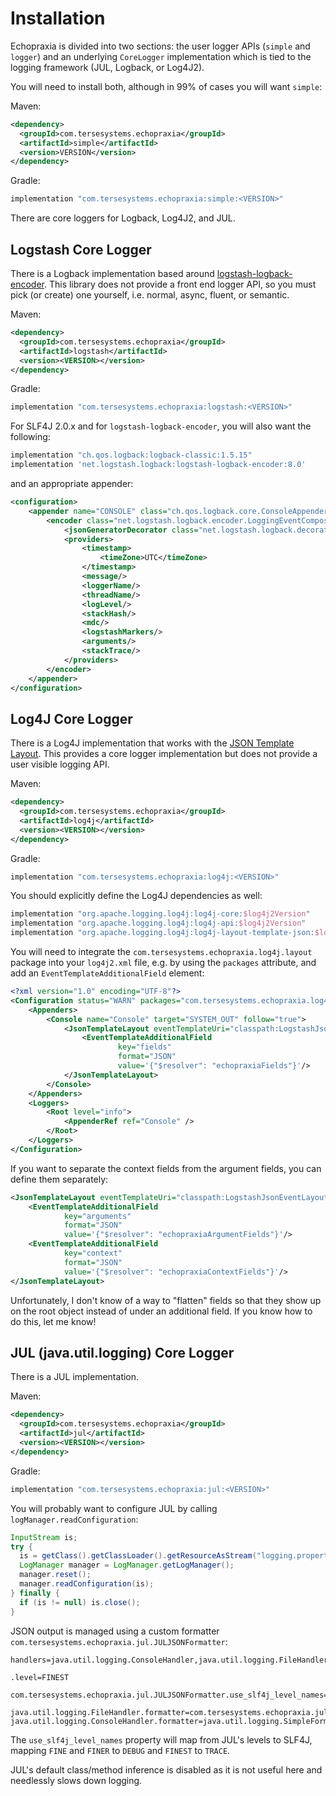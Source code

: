 # Installation

Echopraxia is divided into two sections: the user logger APIs (`simple` and `logger`) and an 
underlying `CoreLogger` implementation which is tied to the logging framework (JUL, Logback, or Log4J2).

You will need to install both, although in 99% of cases you will want `simple`:

Maven:

```xml
<dependency>
  <groupId>com.tersesystems.echopraxia</groupId>
  <artifactId>simple</artifactId>
  <version>VERSION</version>
</dependency>
```

Gradle:

```gradle
implementation "com.tersesystems.echopraxia:simple:<VERSION>" 
```

There are core loggers for Logback, Log4J2, and JUL.

## Logstash Core Logger

There is a Logback implementation based around [logstash-logback-encoder](https://github.com/logfellow/logstash-logback-encoder).  This library does not provide a front end logger API, so you must pick (or create) one yourself, i.e. normal, async, fluent, or semantic.  

Maven:

```xml
<dependency>
  <groupId>com.tersesystems.echopraxia</groupId>
  <artifactId>logstash</artifactId>
  <version><VERSION></version>
</dependency>
```

Gradle:

```gradle
implementation "com.tersesystems.echopraxia:logstash:<VERSION>"
```

For SLF4J 2.0.x and for `logstash-logback-encoder`, you will also want the following:

```gradle
implementation "ch.qos.logback:logback-classic:1.5.15"
implementation 'net.logstash.logback:logstash-logback-encoder:8.0'
```

and an appropriate appender:

```xml
<configuration>
    <appender name="CONSOLE" class="ch.qos.logback.core.ConsoleAppender">
        <encoder class="net.logstash.logback.encoder.LoggingEventCompositeJsonEncoder">
            <jsonGeneratorDecorator class="net.logstash.logback.decorate.PrettyPrintingJsonGeneratorDecorator"/>
            <providers>
                <timestamp>
                    <timeZone>UTC</timeZone>
                </timestamp>
                <message/>
                <loggerName/>
                <threadName/>
                <logLevel/>
                <stackHash/>
                <mdc/>
                <logstashMarkers/>
                <arguments/>
                <stackTrace/>
            </providers>
        </encoder>
    </appender>
</configuration>
```

## Log4J Core Logger

There is a Log4J implementation that works with the [JSON Template Layout](https://logging.apache.org/log4j/2.x/manual/json-template-layout.html).  This provides a core logger implementation but does not provide a user visible logging API.

Maven:

```xml
<dependency>
  <groupId>com.tersesystems.echopraxia</groupId>
  <artifactId>log4j</artifactId>
  <version><VERSION></version>
</dependency>
```

Gradle:

```gradle
implementation "com.tersesystems.echopraxia:log4j:<VERSION>" 
```

You should explicitly define the Log4J dependencies as well:

```gradle
implementation "org.apache.logging.log4j:log4j-core:$log4j2Version"
implementation "org.apache.logging.log4j:log4j-api:$log4j2Version"
implementation "org.apache.logging.log4j:log4j-layout-template-json:$log4j2Version"
```

You will need to integrate the `com.tersesystems.echopraxia.log4j.layout` package into your `log4j2.xml` file, e.g. by using the `packages` attribute, and add an `EventTemplateAdditionalField` element:

```xml
<?xml version="1.0" encoding="UTF-8"?>
<Configuration status="WARN" packages="com.tersesystems.echopraxia.log4j.layout">
    <Appenders>
        <Console name="Console" target="SYSTEM_OUT" follow="true">
            <JsonTemplateLayout eventTemplateUri="classpath:LogstashJsonEventLayoutV1.json">
                <EventTemplateAdditionalField
                        key="fields"
                        format="JSON"
                        value='{"$resolver": "echopraxiaFields"}'/>
            </JsonTemplateLayout>
        </Console>
    </Appenders>
    <Loggers>
        <Root level="info">
            <AppenderRef ref="Console" />
        </Root>
    </Loggers>
</Configuration>
```

If you want to separate the context fields from the argument fields, you can define them separately:

```xml
<JsonTemplateLayout eventTemplateUri="classpath:LogstashJsonEventLayoutV1.json">
    <EventTemplateAdditionalField
            key="arguments"
            format="JSON"
            value='{"$resolver": "echopraxiaArgumentFields"}'/>
    <EventTemplateAdditionalField
            key="context"
            format="JSON"
            value='{"$resolver": "echopraxiaContextFields"}'/>
</JsonTemplateLayout>
```

Unfortunately, I don't know of a way to "flatten" fields so that they show up on the root object instead of under an additional field.  If you know how to do this, let me know!

## JUL (java.util.logging) Core Logger

There is a JUL implementation.

Maven:

```xml
<dependency>
  <groupId>com.tersesystems.echopraxia</groupId>
  <artifactId>jul</artifactId>
  <version><VERSION></version>
</dependency>
```

Gradle:

```gradle
implementation "com.tersesystems.echopraxia:jul:<VERSION>" 
```

You will probably want to configure JUL by calling `logManager.readConfiguration`:

```java
InputStream is;
try {
  is = getClass().getClassLoader().getResourceAsStream("logging.properties");
  LogManager manager = LogManager.getLogManager();
  manager.reset();
  manager.readConfiguration(is);
} finally {
  if (is != null) is.close();
}
```

JSON output is managed using a custom formatter `com.tersesystems.echopraxia.jul.JULJSONFormatter`:

```properties
handlers=java.util.logging.ConsoleHandler,java.util.logging.FileHandler

.level=FINEST

com.tersesystems.echopraxia.jul.JULJSONFormatter.use_slf4j_level_names=true

java.util.logging.FileHandler.formatter=com.tersesystems.echopraxia.jul.JULJSONFormatter
java.util.logging.ConsoleHandler.formatter=java.util.logging.SimpleFormatter
```

The `use_slf4j_level_names` property will map from JUL's levels to SLF4J, mapping `FINE` and `FINER` to `DEBUG` and `FINEST` to `TRACE`.

JUL's default class/method inference is disabled as it is not useful here and needlessly slows down logging.

